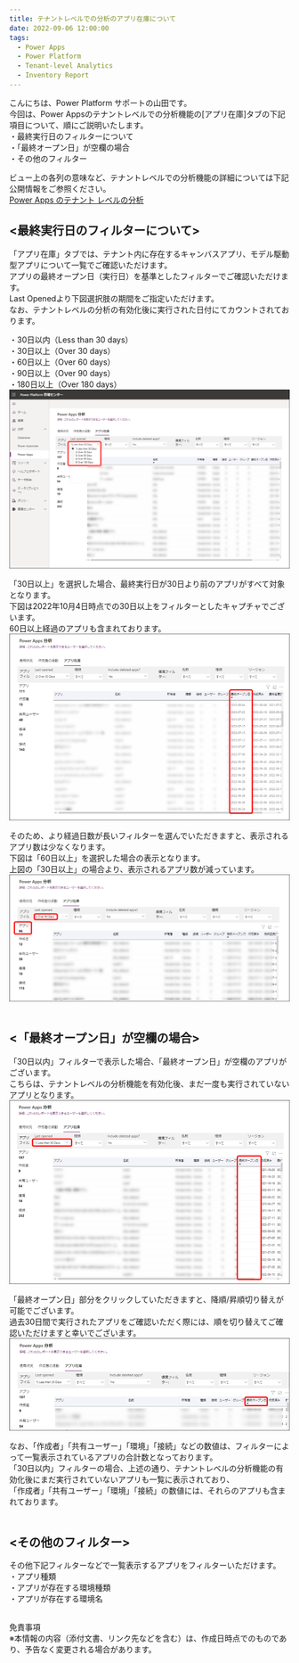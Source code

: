 ```yaml
---
title: テナントレベルでの分析のアプリ在庫について
date: 2022-09-06 12:00:00
tags:
  - Power Apps
  - Power Platform
  - Tenant-level Analytics
  - Inventory Report
---
```


こんにちは、Power Platform サポートの山田です。<br>
今回は、Power Appsのテナントレベルでの分析機能の[アプリ在庫]タブの下記項目について、順にご説明いたします。  
・最終実行日のフィルターについて  
・「最終オープン日」が空欄の場合  
・その他のフィルター

ビュー上の各列の意味など、テナントレベルでの分析機能の詳細については下記公開情報をご参照ください。  
[Power Apps のテナント レベルの分析](https://learn.microsoft.com/ja-jp/power-platform/admin/powerapps-analytics-reports)   

<!-- more -->  
## **<最終実行日のフィルターについて>**
「アプリ在庫」タブでは、テナント内に存在するキャンバスアプリ、モデル駆動型アプリについて一覧でご確認いただけます。  
アプリの最終オープン日（実行日）を基準としたフィルターでご確認いただけます。  
Last Openedより下図選択肢の期間をご指定いただけます。    
なお、テナントレベルの分析の有効化後に実行された日付にてカウントされております。
<br>

・30日以内（Less than 30 days）  
・30日以上（Over 30 days）  
・60日以上（Over 60 days）  
・90日以上（Over 90 days）  
・180日以上（Over 180 days）  
![](./Inventory-report/date-option.png)
<br>

「30日以上」を選択した場合、最終実行日が30日より前のアプリがすべて対象となります。  
下図は2022年10月4日時点での30日以上をフィルターとしたキャプチャでございます。   
60日以上経過のアプリも含まれております。  
![](./Inventory-report/over30days.png)
<br>

そのため、より経過日数が長いフィルターを選んでいただきますと、表示されるアプリ数は少なくなります。  
下図は「60日以上」を選択した場合の表示となります。  
上図の「30日以上」の場合より、表示されるアプリ数が減っています。  
![](./Inventory-report/over60days.png)
<br><br>

## **<「最終オープン日」が空欄の場合>**  
「30日以内」フィルターで表示した場合、「最終オープン日」が空欄のアプリがございます。  
こちらは、テナントレベルの分析機能を有効化後、まだ一度も実行されていないアプリとなります。  
![](./Inventory-report/empty-last-opend.png)
<br>

「最終オープン日」部分をクリックしていただきますと、降順/昇順切り替えが可能でございます。   
過去30日間で実行されたアプリをご確認いただく際には、順を切り替えてご確認いただけますと幸いでございます。  
![](./Inventory-report/last-opened-order.png)
<br>

なお、「作成者」「共有ユーザー」「環境」「接続」などの数値は、フィルターによって一覧表示されているアプリの合計数となっております。   
「30日以内」フィルターの場合、上述の通り、テナントレベルの分析機能の有効化後にまだ実行されていないアプリも一覧に表示されており、   
「作成者」「共有ユーザー」「環境」「接続」の数値には、それらのアプリも含まれております。 
<br>
<br>

## **<その他のフィルター>**
その他下記フィルターなどで一覧表示するアプリをフィルターいただけます。  
・アプリ種類   
・アプリが存在する環境種類  
・アプリが存在する環境名
<br>
<br>

免責事項  
※本情報の内容（添付文書、リンク先などを含む）は、作成日時点でのものであり、予告なく変更される場合があります。<br>

